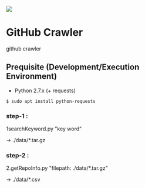 ![](https://github.com/what-want/github-crawler/workflows/crawling/badge.svg)
# GitHub Crawler
github crawler


## Prequisite (Development/Execution Environment)

- Python 2.7.x (+ requests)
```
$ sudo apt install python-requests
```


### step-1 : 

1searchKeyword.py "key word"

-> ./data/*.tar.gz

### step-2 : 

2.getRepoInfo.py "filepath: ./data/*.tar.gz"

-> ./data/*.csv
